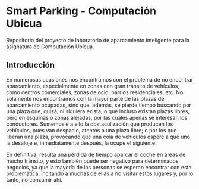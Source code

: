 # Smart Parking - Computación Ubicua

Repositorio del proyecto de laboratorio de aparcamiento inteligente para la asignatura de Computación Ubicua.

## Introducción

En numerosas ocasiones nos encontramos con el problema de no encontrar aparcamiento, especialmente en zonas con gran tránsito de vehículos, como centros comerciales, zonas de ocio, barrios residenciales, etc. No solamente nos encontramos con la mayor parte de las plazas de aparcamiento ocupadas, sino que, además, se pierde tiempo buscando por una plaza que, quizá, ni siquiera exista; o que incluso existan plazas libres, pero en esquinas o zonas alejadas, por las cuales apenas se interesan los conductores. Sumemosle a ello la obstaculización que producen los vehículos, pues van despacio, atentos a una plaza libre; o por los que liberan una plaza, provocando que una cola de vehículos espere a que uno la desaloje e, inmediatamente después, la ocupe el siguiente. 

En definitiva, resulta una pérdida de tiempo aparcar el coche en áreas de mucho tránsito, y esto también puede ser negativo para determinados negocios, ya que la mayoría de las personas se esperan encontrar con esta problemática, incitando a muchas de ellas a no visitar estos lugares y, por lo tanto, no consumir ahí.

